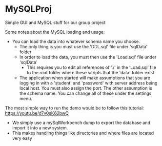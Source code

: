 # MySQLProj
Simple GUI and MySQL stuff for our group project

Some notes about the MySQL loading and usage:
  - You can load the data into whatever schema name you choose.
    - The only thing is you must use the 'DDL.sql' file under 'sqlData' folder
    - In order to load the data, you must then use the 'Load.sql' file under 'sqlData'
      -	This requires you to edit all references of './' in the ‘Load.sql’ file to the root folder where these scripts that the 'data' folder exist.
    - The application when started will make assumptions that you are logging in with a 'student' and 'password' with server address being local host. You must also assign the port. The other assumption is the schema name. You can change all of these under the settings menu.
    
The most simple way to run the demo would be to follow this tutorial: https://youtu.be/d7v0sK62bwQ
  - We simply use a mySqlWorkbench dump to export the database and import it into a new system. 
  - This makes handling things like directories and where files are located very easy
